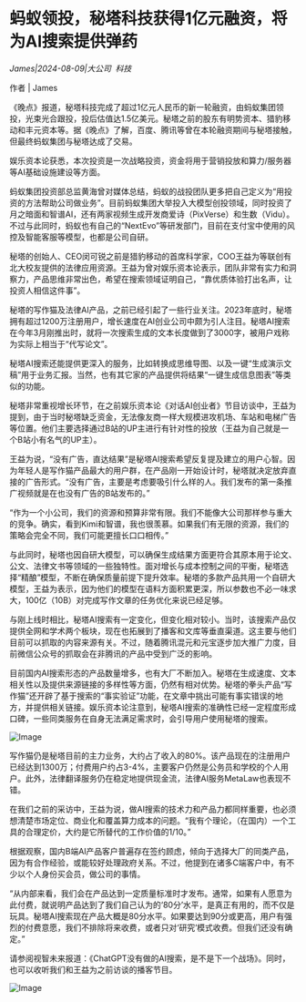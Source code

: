 # 蚂蚁领投，秘塔科技获得1亿元融资，将为AI搜索提供弹药

*James|2024-08-09|大公司 
                                                科技*

作者 | James

《晚点》报道，秘塔科技完成了超过1亿元人民币的新一轮融资，由蚂蚁集团领投，光束光合跟投，投后估值达1.5亿美元。秘塔之前的股东有明势资本、猎豹移动和丰元资本等。据《晚点》了解，百度、腾讯等曾在本轮融资期间与秘塔接触，但最终蚂蚁集团与秘塔达成了交易。

娱乐资本论获悉，本次投资是一次战略投资，资金将用于营销投放和算力/服务器等AI基础设施建设等方面。

蚂蚁集团投资部总监黄海曾对媒体总结，蚂蚁的战投团队更多把自己定义为“用投资的方法帮助公司做业务”。目前蚂蚁集团大举投入大模型创投领域，同时投资了月之暗面和智谱AI，还有两家视频生成开发商爱诗（PixVerse）和生数（Vidu）。不过与此同时，蚂蚁也有自己的“NextEvo”等研发部门，目前在支付宝中使用的风控及智能客服等模型，也都是公司自研。

秘塔的创始人、CEO闵可锐之前是猎豹移动的首席科学家，COO王益为等联创有北大校友提供的法律应用资源。王益为曾对娱乐资本论表示，团队非常有实力和洞察力，产品思维非常出色，希望在搜索领域证明自己，“靠优质体验打出名声，让投资人相信这件事”。

秘塔的写作猫及法律AI产品，之前已经引起了一些行业关注。2023年底时，秘塔拥有超过1200万注册用户，增长速度在AI创业公司中颇为引人注目。秘塔AI搜索在今年3月刚推出时，就将一次搜索生成的文本长度做到了3000字，被用户戏称为实际上相当于“代写论文”。

秘塔AI搜索还能提供更深入的服务，比如转换成思维导图、以及一键“生成演示文稿”用于业务汇报。当然，也有其它家的产品提供将结果“一键生成信息图表”等类似的功能。

秘塔非常重视增长环节，在之前娱乐资本论《对话AI创业者》节目访谈中，王益为提到，由于当时秘塔缺乏资金，无法像友商一样大规模进攻机场、车站和电梯广告等位置。他们主要选择通过B站的UP主进行有针对性的投放（王益为自己就是一个B站小有名气的UP主）。

王益为说，“没有广告，直达结果”是秘塔AI搜索希望反复提及建立的用户心智。因为年轻人是写作猫产品最大的用户群，在产品刚一开始设计时，秘塔就决定放弃直接的广告形式。“没有广告，主要是考虑要吸引什么样的人。我们发布的第一条推广视频就是在也没有广告的B站发布的。”

“作为一个小公司，我们的资源和预算非常有限。我们不能像大公司那样参与重大的竞争。确实，看到Kimi和智谱，我也很羡慕。如果我们有无限的资源，我们的策略会完全不同，我们可能更擅长口口相传。”

与此同时，秘塔也因自研大模型，可以确保生成结果方面更符合其原本用于论文、公文、法律文书等领域的一些独特性。面对增长与成本控制之间的平衡，秘塔选择“精酿”模型，不断在确保质量前提下提升效率。秘塔的多款产品共用一个自研大模型，王益为表示，因为他们的模型在语料方面积累更深，所以参数也不必一味求大，100亿（10B）对完成写作文章的任务优化来说已经足够。

与刚上线时相比，秘塔AI搜索有一定变化，但变化相对较小。当时，该搜索产品仅提供全网和学术两个板块，现在也拓展到了播客和文库等垂直渠道。这主要与他们目前可以抓取的内容来源有关。不过，随着腾讯混元和元宝逐步加大推广力度，目前微信公众号的抓取会在非腾讯的产品中受到广泛的影响。

目前国内AI搜索形态的产品数量增多，也有大厂不断加入。秘塔在生成速度、文本相关性以及提供来源链接的多样性等方面，仍然有相对优势。秘塔的拳头产品“写作猫”还开辟了基于搜索的“事实验证”功能，在文章中挑出可能有事实错误的地方，并提供相关链接。娱乐资本论注意到，秘塔AI搜索的准确性已经一定程度形成口碑，一些同类服务在自身无法满足需求时，会引导用户使用秘塔的搜索。

![Image](https://q1.itc.cn/images01/20240809/dcfe1a9796f9416dbdd3235ea9ae41b8.jpeg)

写作猫仍是秘塔目前的主力业务，大约占了收入的80%。该产品现在的注册用户已经达到1300万；付费用户约占3-4%，主要客户仍然是公务员和学校的个人用户。此外，法律翻译服务仍在稳定地提供现金流，法律AI服务MetaLaw也表现不错。

在我们之前的采访中，王益为说，做AI搜索的技术力和产品力都同样重要，也必须想清楚市场定位、商业化和覆盖算力成本的问题。“我有个理论，（在国内）一个工具的合理定价，大约是它所替代的工作价值的1/10。”

根据观察，国内B端AI产品客户普遍存在签约顾虑，倾向于选择大厂的同类产品，因为有合作经验，或能较好处理政府关系。不过，他提到在诸多C端客户中，有不少以个人身份买会员，做公司的事情。

“从内部来看，我们会在产品达到一定质量标准时才发布。通常，如果有人愿意为此付费，就说明产品达到了我们自己认为的‘80分’水平，是真正有用的，而不仅是玩具。秘塔AI搜索现在产品大概是80分水平。如果要达到90分或更高，用户有强烈的付费意愿，我们不排除将来收费，或者只对‘研究’模式收费。但我们还没有确定。”

请参阅视智未来报道：《ChatGPT没有做的AI搜索，是不是下一个战场》。同时，也可以收听我们和王益为之前访谈的播客节目。

![Image](https://q9.itc.cn/images01/20240809/c6e264f417064cdcb4f130b0f03612ca.jpeg)

